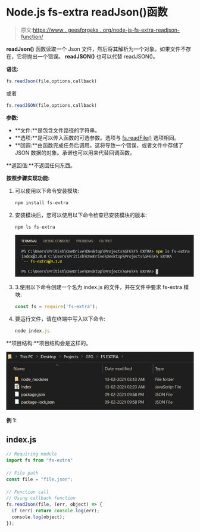 # Node.js fs-extra readJson()函数

> 原文:[https://www . geesforgeks . org/node-js-fs-extra-readjson-function/](https://www.geeksforgeeks.org/node-js-fs-extra-readjson-function/)

**readJson()** 函数读取一个 Json 文件，然后将其解析为一个对象。如果文件不存在，它将抛出一个错误。 **readJSON()** 也可以代替 readJSON()。

**语法:**

```js
fs.readJson(file,options,callback)
```

或者

```js
fs.readJSON(file,options,callback)
```

**参数:**

*   **文件:**是包含文件路径的字符串。
*   **选项:**是可以传入函数的可选参数。选项与 [fs.readFile()](https://www.geeksforgeeks.org/node-js-fs-readfile-method/) 选项相同。
*   **回调:**由函数完成任务后调用。这将导致一个错误，或者文件中存储了 JSON 数据的对象。承诺也可以用来代替回调函数。

**返回值:**不返回任何东西。

**按照步骤实现功能:**

1.  可以使用以下命令安装模块:

    ```js
    npm install fs-extra
    ```

2.  安装模块后，您可以使用以下命令检查已安装模块的版本:

    ```js
    npm ls fs-extra
    ```

    ![](img/7f250622aa2125b46b0e33ba7e88633d.png)

3.  3.使用以下命令创建一个名为 index.js 的文件，并在文件中要求 fs-extra 模块:

    ```js
    const fs = require('fs-extra');
    ```

4.  要运行文件，请在终端中写入以下命令:

    ```js
    node index.js
    ```

**项目结构:**项目结构会是这样的。

![](img/5a04b4a9423b0180bdb62b253dc661e9.png)

**例 1:**

## index.js

```js
// Requiring module
import fs from "fs-extra"

// File path
const file = "file.json";

// Function call
// Using callback function
fs.readJson(file, (err, object) => {
  if (err) return console.log(err);
  console.log(object);
});
```